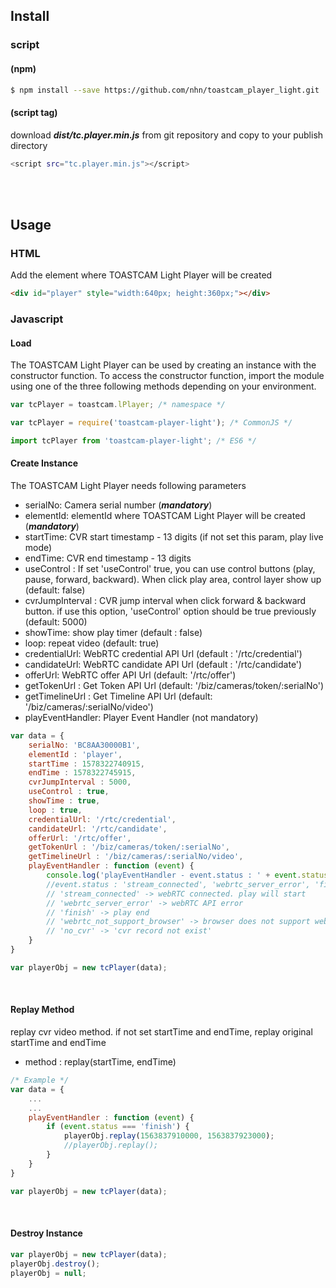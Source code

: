 ## Install

### script

#### (npm)

```sh
$ npm install --save https://github.com/nhn/toastcam_player_light.git
```

#### (script tag)

download ***dist/tc.player.min.js*** from git repository and copy to your publish directory

```sh
<script src="tc.player.min.js"></script>
```
 

<br>
<br>

## Usage

### HTML

Add the element where TOASTCAM Light Player will be created

``` html
<div id="player" style="width:640px; height:360px;"></div>
```

### Javascript
#### Load
The TOASTCAM Light Player can be used by creating an instance with the constructor function. To access the constructor function, import the module using one of the three following methods depending on your environment.

```javascript
var tcPlayer = toastcam.lPlayer; /* namespace */
```
```javascript
var tcPlayer = require('toastcam-player-light'); /* CommonJS */
```
```javascript
import tcPlayer from 'toastcam-player-light'; /* ES6 */
```

#### Create Instance

The TOASTCAM Light Player needs following parameters

 - serialNo: Camera serial number (***mandatory***)
 - elementId: elementId where TOASTCAM Light Player will be created (***mandatory***)
 - startTime: CVR start timestamp - 13 digits (if not set this param, play live mode)  
 - endTime: CVR end timestamp - 13 digits
 - useControl : If set 'useControl' true, you can use control buttons (play, pause, forward, backward). When click play area, control layer show up (default: false)
 - cvrJumpInterval : CVR jump interval when click forward & backward button. if use this option, 'useControl' option should be true previously (default: 5000)
 - showTime: show play timer (default : false)
 - loop: repeat video (default: true)
 - credentialUrl: WebRTC credential API Url (default : '/rtc/credential')
 - candidateUrl: WebRTC candidate API Url (default : '/rtc/candidate') 
 - offerUrl: WebRTC offer API Url (default: '/rtc/offer') 
 - getTokenUrl : Get Token API Url (default: '/biz/cameras/token/:serialNo')
 - getTimelineUrl : Get Timeline API Url (default: '/biz/cameras/:serialNo/video')
 - playEventHandler: Player Event Handler (not mandatory)

```javascript
var data = {
    serialNo: 'BC8AA30000B1',
    elementId : 'player',
    startTime : 1578322740915,
    endTime : 1578322745915,
    cvrJumpInterval : 5000,
    useControl : true,
    showTime : true,
    loop : true,
    credentialUrl: '/rtc/credential', 
    candidateUrl: '/rtc/candidate',
    offerUrl: '/rtc/offer',
    getTokenUrl : '/biz/cameras/token/:serialNo',
    getTimelineUrl : '/biz/cameras/:serialNo/video',
    playEventHandler : function (event) {
        console.log('playEventHandler - event.status : ' + event.status);
        //event.status : 'stream_connected', 'webrtc_server_error', 'finish', 'webrtc_not_support_browser', 'no_cvr'
        // 'stream_connected' -> webRTC connected. play will start
        // 'webrtc_server_error' -> webRTC API error
        // 'finish' -> play end
        // 'webrtc_not_support_browser' -> browser does not support webrtc
        // 'no_cvr' -> 'cvr record not exist'
    }
}

var playerObj = new tcPlayer(data);
```

<br>

#### Replay Method

replay cvr video method. if not set startTime and endTime, replay original startTime and endTime 

 - method : replay(startTime, endTime)

```javascript
/* Example */
var data = {
    ...
    ...
    playEventHandler : function (event) {
        if (event.status === 'finish') {
            playerObj.replay(1563837910000, 1563837923000);
            //playerObj.replay();
        }
    }
}

var playerObj = new tcPlayer(data);
```

<br>

#### Destroy Instance

```javascript
var playerObj = new tcPlayer(data);
playerObj.destroy();
playerObj = null;
```


